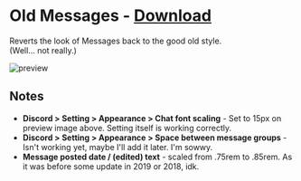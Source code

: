 # Old Messages - [Download](https://raw.githubusercontent.com/Trixlight/BDStuff/master/Themes/OldMessages/OldMessages.theme.css)

Reverts the look of Messages back to the good old style.  
(Well... not really.)

![preview](https://Trixlight.github.io/BDStuff/Themes/OldMessages/Preview.png)

## Notes
* **Discord > Setting > Appearance > Chat font scaling** - Set to 15px on preview image above. Setting itself is working correctly.
* **Discord > Setting > Appearance > Space between message groups** - Isn't working yet, maybe I'll add it later. I'm sowwy.
* **Message posted date / (edited) text** - scaled from .75rem to .85rem. As it was before some update in 2019 or 2018, idk.
